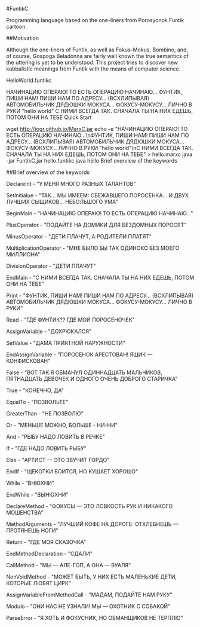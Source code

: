 #FuntikC

Programming language based on the one-liners from Porosyonok Funtik cartoon.

##Motivation

Although the one-liners of Funtik, as well as Fokus-Mokus, Bombino, and, of course, Gospoga Beladonna are fairly well known the true semantics of the uttering is yet to be understood. This project tries to discover new kabbalistic meanings from Funtik with the means of computer science.

HelloWorld.funtikc

НАЧИНАЦИЮ ОПЕРАЮ! ТО ЕСТЬ ОПЕРАЦИЮ НАЧИНАЮ…
ФУНТИК, ПИШИ НАМ! ПИШИ НАМ ПО АДРЕСУ… (ВСХЛИПЫВАЯ) АВТОМОБИЛЬЧИК ДЯДЮШКИ МОКУСА… ФОКУСУ-МОКУСУ… ЛИЧНО В РУКИ "hello world"
С НИМИ ВСЕГДА ТАК. СНАЧАЛА ТЫ НА НИХ ЕДЕШЬ, ПОТОМ ОНИ НА ТЕБЕ
Quick Start

wget http://iogr.github.io/MarxC.jar
echo -e "НАЧИНАЦИЮ ОПЕРАЮ! ТО ЕСТЬ ОПЕРАЦИЮ НАЧИНАЮ…\nФУНТИК, ПИШИ НАМ! ПИШИ НАМ ПО АДРЕСУ… (ВСХЛИПЫВАЯ) АВТОМОБИЛЬЧИК ДЯДЮШКИ МОКУСА… ФОКУСУ-МОКУСУ… ЛИЧНО В РУКИ \"hello world\"\nС НИМИ ВСЕГДА ТАК. СНАЧАЛА ТЫ НА НИХ ЕДЕШЬ, ПОТОМ ОНИ НА ТЕБЕ" > hello.marxc
java -jar FuntikC.jar hello.funtikc
java hello
Brief overview of the keywords

##Brief overview of the keywords

   
   DeclareInt - "У МЕНЯ МНОГО РАЗНЫХ ТАЛАНТОВ"

   SetInitialue - "ТАК… МЫ ИМЕЕМ: СБЕЖАВШЕГО ПОРОСЕНКА… И ДВУХ ЛУЧШИХ СЫЩИКОВ… НЕБОЛЬШОГО УМА"
   
   BeginMain - "НАЧИНАЦИЮ ОПЕРАЮ! ТО ЕСТЬ ОПЕРАЦИЮ НАЧИНАЮ…"

   PlusOperator - "ПОДАЙТЕ НА ДОМИКИ ДЛЯ БЕЗДОМНЫХ ПОРОСЯТ"

   MinusOperator - "ДЕТИ ПЛАЧУТ, А РОДИТЕЛИ ПЛАТЯТ"

   MultiplicationOperator - "МНЕ БЫЛО БЫ ТАК ОДИНОКО БЕЗ МОЕГО МИЛЛИОНА"

   DivisionOperator - "ДЕТИ ПЛАЧУТ"

   EndMain - "С НИМИ ВСЕГДА ТАК. СНАЧАЛА ТЫ НА НИХ ЕДЕШЬ, ПОТОМ ОНИ НА ТЕБЕ"

   Print - "ФУНТИК, ПИШИ НАМ! ПИШИ НАМ ПО АДРЕСУ… (ВСХЛИПЫВАЯ) АВТОМОБИЛЬЧИК ДЯДЮШКИ МОКУСА… ФОКУСУ-МОКУСУ… ЛИЧНО В РУКИ"

   Read - "ГДЕ ФУНТИК?? ГДЕ МОЙ ПОРОСЕНОЧЕК"

   AssignVariable - "ДОХРЮКАЛСЯ"

   SetValue - "ДАМА ПРИЯТНОЙ НАРУЖНОСТИ"

   EndAssignVariable - "ПОРОСЕНОК АРЕСТОВАН! ЯЩИК — КОНФИСКОВАН"

   False - "ВОТ ТАК Я ОБМАНУЛ ОДИННАДЦАТЬ МАЛЬЧИКОВ, ПЯТНАДЦАТЬ ДЕВОЧЕК И ОДНОГО ОЧЕНЬ ДОБРОГО СТАРИЧКА"

   True - "КОНЕЧНО, ДА"

   EqualTo - "ПОЗВОЛЬТЕ"

   GreaterThan - "НЕ ПОЗВОЛЮ"

   Or - "МЕНЬШЕ МОЖНО, БОЛЬШЕ - НИ-НИ"

   And - "РЫБУ НАДО ЛОВИТЬ В РЕЧКЕ"

   If - "ГДЕ НАДО ЛОВИТЬ РЫБУ"

   Else - "АРТИСТ — ЭТО ЗВУЧИТ ГОРДО"

   EndIf - "ЩЕКОТКИ БОИТСЯ, НО КУШАЕТ ХОРОШО"

   While - "ВНЮХНИ"

   EndWhile - "ВЫНЮХНИ"

   DeclareMethod - "ФОКУСЫ — ЭТО ЛОВКОСТЬ РУК И НИКАКОГО МОШЕНСТВА"

   MethodArguments - "ЛУЧШИЙ КОФЕ НА ДОРОГЕ: ОТХЛЕБНЕШЬ — ПРОТЯНЕШЬ НОГИ"

   Return - "ГДЕ МОЯ СКАЗОЧКА"

   EndMethodDeclaration - "СДАЛИ"

   CallMethod - "МЫ — АЛЕ-ГОП, А ОНА — ВУАЛЯ"

   NonVoidMethod - "МОЖЕТ БЫТЬ, У НИХ ЕСТЬ МАЛЕНЬКИЕ ДЕТИ, КОТОРЫЕ ЛЮБЯТ ЦИРК"

   AssignVariableFromMethodCall - "МАДАМ, ПОДАЙТЕ НАМ РУКУ"

   Modulo - "ОНИ НАС НЕ УЗНАЛИ! МЫ — ОХОТНИК С СОБАКОЙ"

   ParseError - "Я ХОТЬ И ФОКУСНИК, НО ОБМАНЩИКОВ НЕ ТЕРПЛЮ"